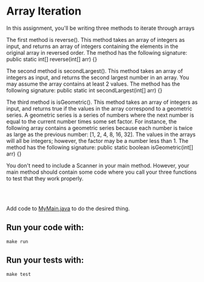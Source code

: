 # Array Iteration

In this assignment, you'll be writing three methods to iterate through arrays

The first method is reverse(). This method takes an array of integers as input, and returns an array of integers containing the elements in the original array in reversed order. The method has the following signature: public static int[] reverse(int[] arr) {}

The second method is secondLargest(). This method takes an array of integers as input, and returns the second largest number in an array. You may assume the array contains at least 2 values. The method has the following signature: public static int secondLargest(int[] arr) {}

The third method is isGeometric(). This method takes an array of integers as input, and returns true if the values in the array correspond to a geometric series. A geometric series is a series of numbers where the next number is equal to the current number times some set factor. For instance, the following array contains a geometric series because each number is twice as large as the previous number: [1, 2, 4, 8, 16, 32]. The values in the arrays will all be integers; however, the factor may be a number less than 1. The method has the following signature: public static boolean isGeometric(int[] arr) {} 

You don't need to include a Scanner in your main method. However, your main method should contain some code where you call your three functions to test that they work properly. 

<br />
<br />

Add code to [MyMain.java](src/main/java/MyMain.java) to do the desired thing.

## Run your code with:
```shell script
make run
```

## Run your tests with:
```shell script
make test
```